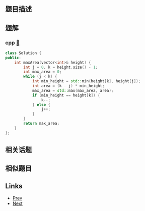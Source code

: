 
# [](https://leetcode-cn.com/problems/container-with-most-water)

## 题目描述



## 题解

### cpp [🔗](container-with-most-water.cpp) 
```cpp
class Solution {
public:
    int maxArea(vector<int>& height) {
        int j = 0, k = height.size() - 1;
        int max_area = 0;
        while (j < k) {
            int min_height = std::min(height[k], height[j]);
            int area = (k - j) * min_height;
            max_area = std::max(max_area, area);
            if (min_height == height[k]) {
                k--;
            } else {
                j++;
            }
        }
        return max_area;
    }
};
```


## 相关话题



## 相似题目



## Links

- [Prev](../palindrome-number/README.md) 
- [Next](../roman-to-integer/README.md) 

